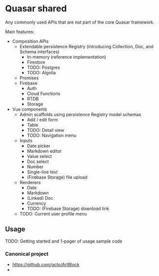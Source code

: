 # Quasar shared

Any commonly used APIs that are not part of the core Quasar framework.

Main features:

- Composition APIs
  - Extendable persistence Registry (introducing Collection, Doc, and Schema interfaces)
    - In-memory (reference implementation)
    - Firestore
    - TODO: Postgres
    - TODO: Algolia
  - Promises
  - Firebase
    - Auth
    - Cloud Functions
    - RTDB
    - Storage
- Vue components
  - Admin scaffolds using persistence Registry model schemas
    - Add / edit form
    - Table
    - TODO: Detail view
    - TODO: Navigation menu
  - Inputs
    - Date picker
    - Markdown editor
    - Value select
    - Doc select
    - Number
    - Single-line text
    - (Firebase Storage) file upload
  - Renderers
    - Date
    - Markdown
    - (Linked) Doc
    - Currency
    - TODO: (Firebase Storage) download link
  - TODO: Current user profile menu

## Usage

TODO: Getting started and 1-pager of usage sample code

### Canonical project

- https://github.com/gcto/ArtBlock
- 
